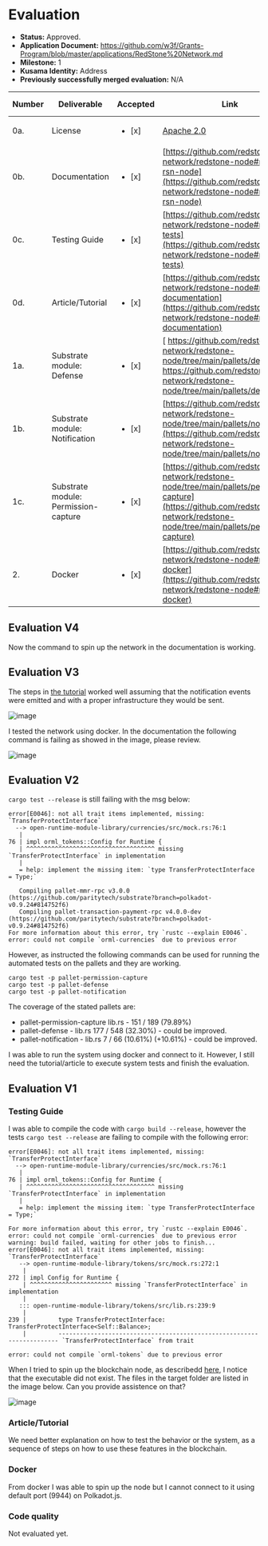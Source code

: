 # Evaluation

- **Status:** Approved.
- **Application Document:**  https://github.com/w3f/Grants-Program/blob/master/applications/RedStone%20Network.md 
- **Milestone:** 1
- **Kusama Identity:** Address
- **Previously successfully merged evaluation:** N/A

| Number | Deliverable | Accepted | Link | Evaluation Notes |
| ------ | ----------- | -------- | ---- |----------------- |
| 0a.    | License                         |<ul><li>[x] </li></ul>| [Apache 2.0](https://github.com/redstone-network/redstone-node/blob/main/LICENSE) |                                                              |
| 0b.    | Documentation                   |<ul><li>[x] </li></ul>| [https://github.com/redstone-network/redstone-node#run-the-rsn-node](https://github.com/redstone-network/redstone-node#run-the-rsn-node) |  |
| 0c.    | Testing Guide                   |<ul><li>[x] </li></ul>| [https://github.com/redstone-network/redstone-node#run-tests](https://github.com/redstone-network/redstone-node#run-tests) |  |
| 0d.    | Article/Tutorial                |<ul><li>[x] </li></ul>| [https://github.com/redstone-network/redstone-node#module-documentation](https://github.com/redstone-network/redstone-node#module-documentation) |  |
| 1a.    | Substrate module: Defense    |<ul><li>[x] </li></ul>| [	https://github.com/redstone-network/redstone-node/tree/main/pallets/defense](	https://github.com/redstone-network/redstone-node/tree/main/pallets/defense) |  |
| 1b.    | Substrate module: Notification     |<ul><li>[x] </li></ul>| [https://github.com/redstone-network/redstone-node/tree/main/pallets/notification](https://github.com/redstone-network/redstone-node/tree/main/pallets/notification) |  |
| 1c.    | Substrate module: Permission-capture |<ul><li>[x] </li></ul>| [https://github.com/redstone-network/redstone-node/tree/main/pallets/permission-capture](https://github.com/redstone-network/redstone-node/tree/main/pallets/permission-capture) |  |
| 2.     | Docker                          |<ul><li>[x] </li></ul>| [https://github.com/redstone-network/redstone-node#run-in-docker](https://github.com/redstone-network/redstone-node#run-in-docker) |  |

## Evaluation V4

Now the command to spin up the network in the documentation is working.

## Evaluation V3

The steps in [the tutorial](https://github.com/redstone-network/grant-test-tutorial/blob/main/RedStone-Milestone-1-test-tutorial.md) worked well assuming that the notification events were emitted and with a proper infrastructure they would be sent. 

![image](https://user-images.githubusercontent.com/112647953/214831144-41e51147-81f1-4a68-a2fa-4eb954ca125f.png)

I tested the network using docker. In the documentation the following command is failing as showed in the image, please review.

![image](https://user-images.githubusercontent.com/112647953/214831374-7934801a-bd32-44b3-b264-34643ae1ed4b.png)


## Evaluation V2

`cargo test --release` is still failing with the msg below:

```
error[E0046]: not all trait items implemented, missing: `TransferProtectInterface`
  --> open-runtime-module-library/currencies/src/mock.rs:76:1
   |
76 | impl orml_tokens::Config for Runtime {
   | ^^^^^^^^^^^^^^^^^^^^^^^^^^^^^^^^^^^^ missing `TransferProtectInterface` in implementation
   |
   = help: implement the missing item: `type TransferProtectInterface = Type;`

   Compiling pallet-mmr-rpc v3.0.0 (https://github.com/paritytech/substrate?branch=polkadot-v0.9.24#814752f6)
   Compiling pallet-transaction-payment-rpc v4.0.0-dev (https://github.com/paritytech/substrate?branch=polkadot-v0.9.24#814752f6)
For more information about this error, try `rustc --explain E0046`.
error: could not compile `orml-currencies` due to previous error

```

However, as instructed the following commands can be used for running the automated tests on the pallets and they are working. 

```
cargo test -p pallet-permission-capture
cargo test -p pallet-defense
cargo test -p pallet-notification
```

The coverage of the stated pallets are:
- pallet-permission-capture lib.rs - 151 / 189 (79.89%)
- pallet-defense - lib.rs	177 / 548 (32.30%) - could be improved.
- pallet-notification - lib.rs	7 / 66 (10.61%) (+10.61%) - could be improved.

I was able to run the system using docker and connect to it. However, I still need the tutorial/article to execute system tests and finish the evaluation.


## Evaluation V1

### Testing Guide

I was able to compile the code with `cargo build --release`, however the tests `cargo test --release` are failing to compile with the following error:

```
error[E0046]: not all trait items implemented, missing: `TransferProtectInterface`
  --> open-runtime-module-library/currencies/src/mock.rs:76:1
   |
76 | impl orml_tokens::Config for Runtime {
   | ^^^^^^^^^^^^^^^^^^^^^^^^^^^^^^^^^^^^ missing `TransferProtectInterface` in implementation
   |
   = help: implement the missing item: `type TransferProtectInterface = Type;`

For more information about this error, try `rustc --explain E0046`.
error: could not compile `orml-currencies` due to previous error
warning: build failed, waiting for other jobs to finish...
error[E0046]: not all trait items implemented, missing: `TransferProtectInterface`
   --> open-runtime-module-library/tokens/src/mock.rs:272:1
    |
272 | impl Config for Runtime {
    | ^^^^^^^^^^^^^^^^^^^^^^^ missing `TransferProtectInterface` in implementation
    |
   ::: open-runtime-module-library/tokens/src/lib.rs:239:9
    |
239 |         type TransferProtectInterface: TransferProtectInterface<Self::Balance>;
    |         ---------------------------------------------------------------------- `TransferProtectInterface` from trait                                                                                                

error: could not compile `orml-tokens` due to previous error
```

When I tried to spin up the blockchain node, as describedd [here](https://github.com/redstone-network/redstone-node#run-the-rsn-node), I notice that the executable did not exist. The files in the target folder are listed in the image below. Can you provide assistence on that?

![image](https://user-images.githubusercontent.com/112647953/205960416-290b6101-4362-44cf-9a88-4e77b4b9cf46.png)


### Article/Tutorial 

We need better explanation on how to test the behavior or the system, as a sequence of steps on how to use these features in the blockchain.

### Docker

From docker I was able to spin up the node but I cannot connect to it using default port (9944) on Polkadot.js. 

### Code quality

Not evaluated yet. 

